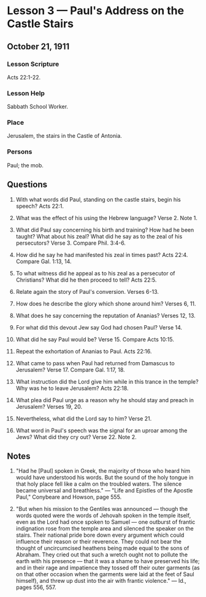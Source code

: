 # Lesson 3 — Paul's Address on the Castle Stairs

## October 21, 1911

### Lesson Scripture
Acts 22:1-22.

### Lesson Help
Sabbath School Worker.

### Place
Jerusalem, the stairs in the Castle of Antonia.

### Persons
Paul; the mob.

## Questions

1. With what words did Paul, standing on the castle stairs, begin his speech? Acts 22:1.

2. What was the effect of his using the Hebrew language? Verse 2. Note 1.

3. What did Paul say concerning his birth and training? How had he been taught? What about his zeal? What did he say as to the zeal of his persecutors? Verse 3. Compare Phil. 3:4-6.

4. How did he say he had manifested his zeal in times past? Acts 22:4. Compare Gal. 1:13, 14.

5. To what witness did he appeal as to his zeal as a persecutor of Christians? What did he then proceed to tell? Acts 22:5.

6. Relate again the story of Paul's conversion. Verses 6-13.

7. How does he describe the glory which shone around him? Verses 6, 11.

8. What does he say concerning the reputation of Ananias? Verses 12, 13.

9. For what did this devout Jew say God had chosen Paul? Verse 14.

10. What did he say Paul would be? Verse 15. Compare Acts 10:15.

11. Repeat the exhortation of Ananias to Paul. Acts 22:16.

12. What came to pass when Paul had returned from Damascus to Jerusalem? Verse 17. Compare Gal. 1:17, 18.

13. What instruction did the Lord give him while in this trance in the temple? Why was he to leave Jerusalem? Acts 22:18.

14. What plea did Paul urge as a reason why he should stay and preach in Jerusalem? Verses 19, 20.

15. Nevertheless, what did the Lord say to him? Verse 21.

16. What word in Paul's speech was the signal for an uproar among the Jews? What did they cry out? Verse 22. Note 2.

## Notes

1. "Had he [Paul] spoken in Greek, the majority of those who heard him would have understood his words. But the sound of the holy tongue in that holy place fell like a calm on the troubled waters. The silence became universal and breathless." — "Life and Epistles of the Apostle Paul," Conybeare and Howson, page 555.

2. "But when his mission to the Gentiles was announced — though the words quoted were the words of Jehovah spoken in the temple itself, even as the Lord had once spoken to Samuel — one outburst of frantic indignation rose from the temple area and silenced the speaker on the stairs. Their national pride bore down every argument which could influence their reason or their reverence. They could not bear the thought of uncircumcised heathens being made equal to the sons of Abraham. They cried out that such a wretch ought not to pollute the earth with his presence — that it was a shame to have preserved his life; and in their rage and impatience they tossed off their outer garments (as on that other occasion when the garments were laid at the feet of Saul himself), and threw up dust into the air with frantic violence." — Id., pages 556, 557.